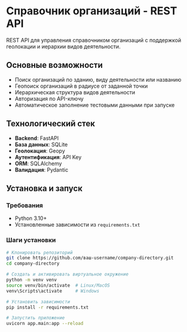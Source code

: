 #  Справочник организаций - REST API

REST API для управления справочником организаций с поддержкой геолокации и иерархии видов деятельности.

##  Основные возможности
- Поиск организаций по зданию, виду деятельности или названию
- Геопоиск организаций в радиусе от заданной точки
- Иерархическая структура видов деятельности
- Авторизация по API-ключу
- Автоматическое заполнение тестовыми данными при запуске

##  Технологический стек
- **Backend**: FastAPI
- **База данных**: SQLite
- **Геолокация**: Geopy
- **Аутентификация**: API Key
- **ORM**: SQLAlchemy
- **Валидация**: Pydantic

##  Установка и запуск

### Требования
- Python 3.10+
- Установленные зависимости из `requirements.txt`

### Шаги установки
```bash
# Клонировать репозиторий
git clone https://github.com/ваш-username/company-directory.git
cd company-directory

# Создать и активировать виртуальное окружение
python -m venv venv
source venv/bin/activate  # Linux/MacOS
venv\Scripts\activate     # Windows

# Установить зависимости
pip install -r requirements.txt

# Запустить приложение
uvicorn app.main:app --reload
